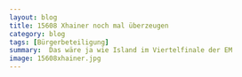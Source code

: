 ```yaml
---
layout: blog
title: 15608 Xhainer noch mal überzeugen
category: blog
tags: [Bürgerbeteiligung]  
summary:  Das wäre ja wie Island im Viertelfinale der EM
image: 15608xhainer.jpg
---
```

